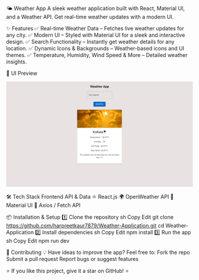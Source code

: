 🌤️ Weather App
A sleek weather application built with React, Material UI, and a Weather API. Get real-time weather updates with a modern UI.

✨ Features
✅ Real-time Weather Data – Fetches live weather updates for any city.
✅ Modern UI – Styled with Material UI for a sleek and interactive design.
✅ Search Functionality – Instantly get weather details for any location.
✅ Dynamic Icons & Backgrounds – Weather-based icons and UI themes.
✅ Temperature, Humidity, Wind Speed & More – Detailed weather insights.

🎨 UI Preview

![My Image](https://github.com/harpreetkaur7879/Weather-Application/blob/main/snapshot.png)


🛠️ Tech Stack
Frontend	API & Data
⚛️ React.js	🌍 OpenWeather API 
🎨 Material UI	🔄 Axios / Fetch API

📦 Installation & Setup
1️⃣ Clone the repository
sh
Copy
Edit
git clone https://github.com/harpreetkaur7879/Weather-Application.git
cd Weather-Application
2️⃣ Install dependencies
sh
Copy
Edit
npm install
3️⃣ Run the app
sh
Copy
Edit
npm run dev

🤝 Contributing
💡 Have ideas to improve the app? Feel free to:
Fork the repo
Submit a pull request
Report bugs or suggest features

⭐ If you like this project, give it a star on GitHub! ⭐
